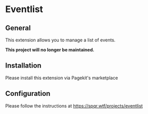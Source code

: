 # Eventlist

## General
This extension allows you to manage a list of events.

**This project will no longer be maintained.**

## Installation
Please install this extension via Pagekit's marketplace

## Configuration
Please follow the instructions at https://spqr.wtf/projects/eventlist
